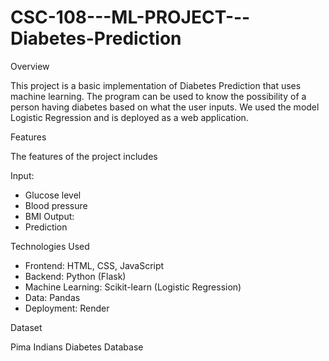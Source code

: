 # CSC-108---ML-PROJECT---Diabetes-Prediction

Overview

This project is a basic implementation of Diabetes Prediction that uses machine learning. The program can be used to know the possibility of a person having diabetes based on what the user inputs. We used the model Logistic Regression and is deployed as a web application. 

Features 

The features of the project includes

Input:
- Glucose level
- Blood pressure
- BMI
Output:
 - Prediction 

Technologies Used
- Frontend: HTML, CSS, JavaScript
- Backend: Python (Flask)
- Machine Learning: Scikit-learn (Logistic Regression)
- Data: Pandas
- Deployment: Render

Dataset

Pima Indians Diabetes Database
